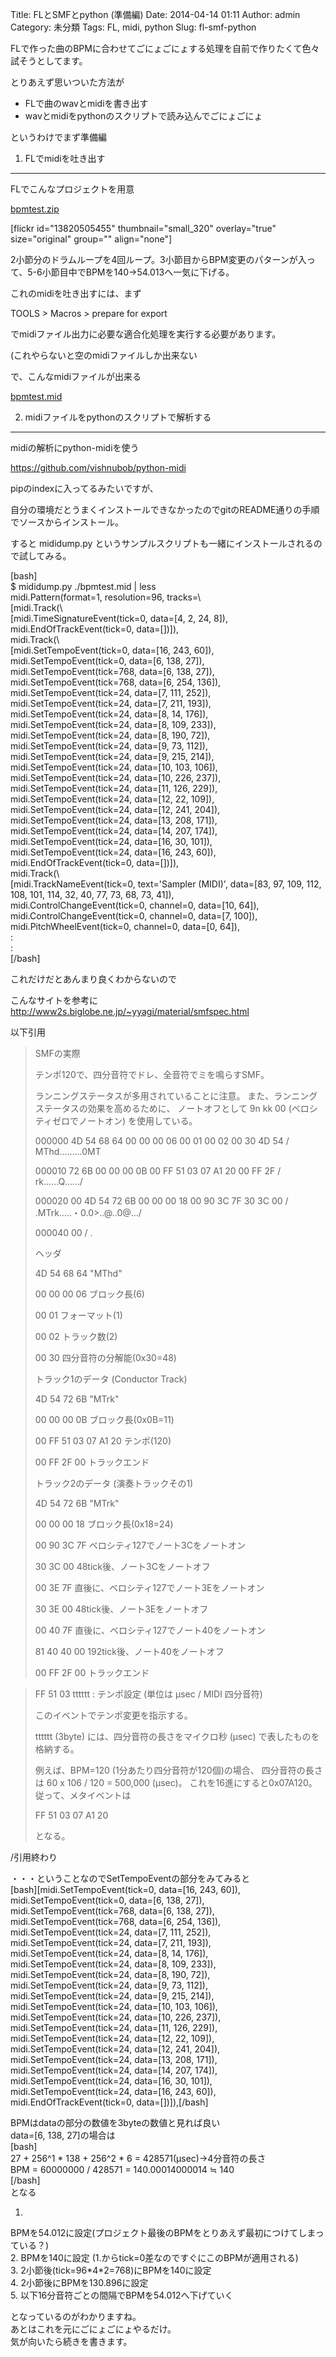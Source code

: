 Title: FLとSMFとpython (準備編)
Date: 2014-04-14 01:11
Author: admin
Category: 未分類
Tags: FL, midi, python
Slug: fl-smf-python

FLで作った曲のBPMに合わせてごにょごにょする処理を自前で作りたくて色々試そうとしてます。

とりあえず思いついた方法が

-   FLで曲のwavとmidiを書き出す
-   wavとmidiをpythonのスクリプトで読み込んでごにょごにょ

というわけでまず準備編

1. FLでmidiを吐き出す
---------------------

FLでこんなプロジェクトを用意

<a href="http://firestorage.jp/download/12b13e190a604e9dcd90ff34cb7d4287f95418e5">bpmtest.zip

</a>

[flickr id="13820505455" thumbnail="small\_320" overlay="true"
size="original" group="" align="none"]

2小節分のドラムループを4回ループ。3小節目からBPM変更のパターンが入って、5-6小節目中でBPMを140→54.013へ一気に下げる。

これのmidiを吐き出すには、まず

TOOLS \> Macros \> prepare for export

でmidiファイル出力に必要な適合化処理を実行する必要があります。

(これやらないと空のmidiファイルしか出来ない

で、こんなmidiファイルが出来る

[bpmtest.mid](http://firestorage.jp/download/3fbc6a9cda4e58488abcfa6f0659aa980742f540)

2. midiファイルをpythonのスクリプトで解析する
---------------------------------------------

midiの解析にpython-midiを使う

<a href="https://github.com/vishnubob/python-midi">https://github.com/vishnubob/python-midi

</a>

pipのindexに入ってるみたいですが、

自分の環境だとうまくインストールできなかったのでgitのREADME通りの手順でソースからインストール。

すると mididump.py
というサンプルスクリプトも一緒にインストールされるので試してみる。

[bash]  
\$ mididump.py ./bpmtest.mid | less  
midi.Pattern(format=1, resolution=96, tracks=\\  
[midi.Track(\\  
[midi.TimeSignatureEvent(tick=0, data=[4, 2, 24, 8]),  
midi.EndOfTrackEvent(tick=0, data=[])]),  
midi.Track(\\  
[midi.SetTempoEvent(tick=0, data=[16, 243, 60]),  
midi.SetTempoEvent(tick=0, data=[6, 138, 27]),  
midi.SetTempoEvent(tick=768, data=[6, 138, 27]),  
midi.SetTempoEvent(tick=768, data=[6, 254, 136]),  
midi.SetTempoEvent(tick=24, data=[7, 111, 252]),  
midi.SetTempoEvent(tick=24, data=[7, 211, 193]),  
midi.SetTempoEvent(tick=24, data=[8, 14, 176]),  
midi.SetTempoEvent(tick=24, data=[8, 109, 233]),  
midi.SetTempoEvent(tick=24, data=[8, 190, 72]),  
midi.SetTempoEvent(tick=24, data=[9, 73, 112]),  
midi.SetTempoEvent(tick=24, data=[9, 215, 214]),  
midi.SetTempoEvent(tick=24, data=[10, 103, 106]),  
midi.SetTempoEvent(tick=24, data=[10, 226, 237]),  
midi.SetTempoEvent(tick=24, data=[11, 126, 229]),  
midi.SetTempoEvent(tick=24, data=[12, 22, 109]),  
midi.SetTempoEvent(tick=24, data=[12, 241, 204]),  
midi.SetTempoEvent(tick=24, data=[13, 208, 171]),  
midi.SetTempoEvent(tick=24, data=[14, 207, 174]),  
midi.SetTempoEvent(tick=24, data=[16, 30, 101]),  
midi.SetTempoEvent(tick=24, data=[16, 243, 60]),  
midi.EndOfTrackEvent(tick=0, data=[])]),  
midi.Track(\\  
[midi.TrackNameEvent(tick=0, text='Sampler (MIDI)', data=[83, 97, 109,
112, 108, 101, 114, 32, 40, 77, 73, 68, 73, 41]),  
midi.ControlChangeEvent(tick=0, channel=0, data=[10, 64]),  
midi.ControlChangeEvent(tick=0, channel=0, data=[7, 100]),  
midi.PitchWheelEvent(tick=0, channel=0, data=[0, 64]),  
:  
:  
[/bash]

これだけだとあんまり良くわからないので

こんなサイトを参考に<http://www2s.biglobe.ne.jp/~yyagi/material/smfspec.html>

以下引用

> SMFの実際
>
> テンポ120で、四分音符でドレ、全音符でミを鳴らすSMF。
>
> ランニングステータスが多用されていることに注意。
> また、ランニングステータスの効果を高めるために、 ノートオフとして 9n
> kk 00 (ベロシティゼロでノートオン) を使用している。
>
> 000000 4D 54 68 64 00 00 00 06 00 01 00 02 00 30 4D 54 /
> MThd.........0MT
>
> 000010 72 6B 00 00 00 0B 00 FF 51 03 07 A1 20 00 FF 2F /
> rk......Q....../
>
> 000020 00 4D 54 72 6B 00 00 00 18 00 90 3C 7F 30 3C 00 /
> .MTrk.....・0.0\>..@..0@.../
>
> 000040 00 / .
>
> ヘッダ
>
> 4D 54 68 64 "MThd"
>
> 00 00 00 06 ブロック長(6)
>
> 00 01 フォーマット(1)
>
> 00 02 トラック数(2)
>
> 00 30 四分音符の分解能(0x30=48)
>
> トラック1のデータ (Conductor Track)
>
> 4D 54 72 6B "MTrk"
>
> 00 00 00 0B ブロック長(0x0B=11)
>
> 00 FF 51 03 07 A1 20 テンポ(120)
>
> 00 FF 2F 00 トラックエンド
>
> トラック2のデータ (演奏トラックその1)
>
> 4D 54 72 6B "MTrk"
>
> 00 00 00 18 ブロック長(0x18=24)
>
> 00 90 3C 7F ベロシティ127でノート3Cをノートオン
>
> 30 3C 00 48tick後、ノート3Cをノートオフ
>
> 00 3E 7F 直後に、ベロシティ127でノート3Eをノートオン
>
> 30 3E 00 48tick後、ノート3Eをノートオフ
>
> 00 40 7F 直後に、ベロシティ127でノート40をノートオン
>
> 81 40 40 00 192tick後、ノート40をノートオフ
>
> 00 FF 2F 00 トラックエンド

> FF 51 03 tttttt : テンポ設定 (単位は μsec / MIDI 四分音符)
>
> このイベントでテンポ変更を指示する。
>
> tttttt (3byte) には、四分音符の長さをマイクロ秒 (μsec)
> で表したものを格納する。
>
> 例えば、BPM=120 (1分あたり四分音符が120個)の場合、 四分音符の長さは 60
> x 106 / 120 = 500,000 (μsec)。
> これを16進にすると0x07A120。従って、メタイベントは
>
> FF 51 03 07 A1 20
>
> となる。

/引用終わり

・・・ということなのでSetTempoEventの部分をみてみると  
[bash][midi.SetTempoEvent(tick=0, data=[16, 243, 60]),  
midi.SetTempoEvent(tick=0, data=[6, 138, 27]),  
midi.SetTempoEvent(tick=768, data=[6, 138, 27]),  
midi.SetTempoEvent(tick=768, data=[6, 254, 136]),  
midi.SetTempoEvent(tick=24, data=[7, 111, 252]),  
midi.SetTempoEvent(tick=24, data=[7, 211, 193]),  
midi.SetTempoEvent(tick=24, data=[8, 14, 176]),  
midi.SetTempoEvent(tick=24, data=[8, 109, 233]),  
midi.SetTempoEvent(tick=24, data=[8, 190, 72]),  
midi.SetTempoEvent(tick=24, data=[9, 73, 112]),  
midi.SetTempoEvent(tick=24, data=[9, 215, 214]),  
midi.SetTempoEvent(tick=24, data=[10, 103, 106]),  
midi.SetTempoEvent(tick=24, data=[10, 226, 237]),  
midi.SetTempoEvent(tick=24, data=[11, 126, 229]),  
midi.SetTempoEvent(tick=24, data=[12, 22, 109]),  
midi.SetTempoEvent(tick=24, data=[12, 241, 204]),  
midi.SetTempoEvent(tick=24, data=[13, 208, 171]),  
midi.SetTempoEvent(tick=24, data=[14, 207, 174]),  
midi.SetTempoEvent(tick=24, data=[16, 30, 101]),  
midi.SetTempoEvent(tick=24, data=[16, 243, 60]),  
midi.EndOfTrackEvent(tick=0, data=[])]),[/bash]

BPMはdataの部分の数値を3byteの数値と見れば良い  
data=[6, 138, 27]の場合は  
[bash]  
27 + 256\^1 \* 138 + 256\^2 \* 6 = 428571(μsec)→4分音符の長さ  
BPM = 60000000 / 428571 = 140.00014000014 ≒ 140  
[/bash]  
となる

1.
BPMを54.012に設定(プロジェクト最後のBPMをとりあえず最初につけてしまっている？)  
2. BPMを140に設定 (1.からtick=0差なのですぐにこのBPMが適用される)  
3. 2小節後(tick=96\*4\*2=768)にBPMを140に設定  
4. 2小節後にBPMを130.896に設定  
5. 以下16分音符ごとの間隔でBPMを54.012へ下げていく

となっているのがわかりますね。  
あとはこれを元にごにょごにょやるだけ。  
気が向いたら続きを書きます。
